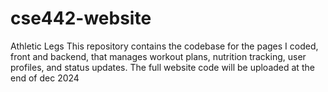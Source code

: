 # cse442-website
Athletic Legs
This repository contains the codebase for the pages I coded, front and backend, that manages workout plans, nutrition tracking, user profiles, and status updates. The full website code will be uploaded at the end of dec 2024
